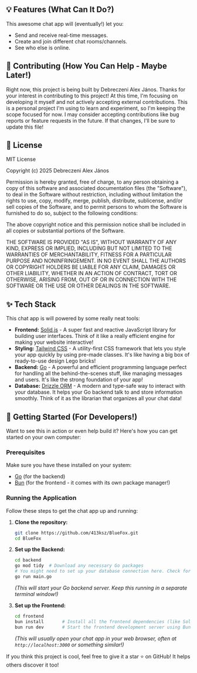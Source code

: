 ## 💡 Features (What Can It Do?)

This awesome chat app will (eventually!) let you:

* Send and receive real-time messages.
* Create and join different chat rooms/channels.
* See who else is online.

## 🤝 Contributing (How You Can Help - Maybe Later!)

Right now, this project is being built by Debreczeni Alex János.
Thanks for your interest in contributing to this project! At this time, I'm focusing on developing it myself and not actively accepting external contributions. This is a personal project I'm using to learn and experiment, so I'm keeping the scope focused for now. I may consider accepting contributions like bug reports or feature requests in the future. If that changes, I'll be sure to update this file!

## 📄 License

MIT License

Copyright (c) 2025 Debreczeni Alex János

Permission is hereby granted, free of charge, to any person obtaining a copy
of this software and associated documentation files (the "Software"), to deal
in the Software without restriction, including without limitation the rights
to use, copy, modify, merge, publish, distribute, sublicense, and/or sell
copies of the Software, and to permit persons to whom the Software is
furnished to do so, subject to the following conditions:

The above copyright notice and this permission notice shall be included in all
copies or substantial portions of the Software.

THE SOFTWARE IS PROVIDED "AS IS", WITHOUT WARRANTY OF ANY KIND, EXPRESS OR
IMPLIED, INCLUDING BUT NOT LIMITED TO THE WARRANTIES OF MERCHANTABILITY,
FITNESS FOR A PARTICULAR PURPOSE AND NONINFRINGEMENT. IN NO EVENT SHALL THE
AUTHORS OR COPYRIGHT HOLDERS BE LIABLE FOR ANY CLAIM, DAMAGES OR OTHER
LIABILITY, WHETHER IN AN ACTION OF CONTRACT, TORT OR OTHERWISE, ARISING FROM,
OUT OF OR IN CONNECTION WITH THE SOFTWARE OR THE USE OR OTHER DEALINGS IN THE
SOFTWARE.

## ✨ Tech Stack

This chat app is will powered by some really neat tools:

* **Frontend:** [Solid.js](https://www.solidjs.com/) - A super fast and reactive JavaScript library for building user interfaces. Think of it like a really efficient engine for making your website interactive!
* **Styling:** [Tailwind CSS](https://tailwindcss.com/) - A utility-first CSS framework that lets you style your app quickly by using pre-made classes. It's like having a big box of ready-to-use design Lego bricks!
* **Backend:** [Go](https://go.dev/) - A powerful and efficient programming language perfect for handling all the behind-the-scenes stuff, like managing messages and users. It's like the strong foundation of your app!
* **Database:** [Drizzle ORM](https://orm.drizzle.team/) - A modern and type-safe way to interact with your database. It helps your Go backend talk to and store information smoothly. Think of it as the librarian that organizes all your chat data!

## 🚀 Getting Started (For Developers!)

Want to see this in action or even help build it? Here's how you can get started on your own computer:

### Prerequisites

Make sure you have these installed on your system:

* [Go](https://go.dev/doc/install) (for the backend)
* [Bun](https://bun.sh/docs/installation) (for the frontend - it comes with its own package manager!)

### Running the Application

Follow these steps to get the chat app up and running:

1.  **Clone the repository:**
    ```bash
    git clone https://github.com/413ksz/BlueFox.git
    cd BlueFox
    ```

2.  **Set up the Backend:**
    ```bash
    cd backend
    go mod tidy  # Download any necessary Go packages
    # You might need to set up your database connection here. Check for a config file!
    go run main.go
    ```
    *(This will start your Go backend server. Keep this running in a separate terminal window!)*

3.  **Set up the Frontend:**
    ```bash
    cd frontend
    bun install       # Install all the frontend dependencies (like Solid.js and Tailwind) using Bun!
    bun run dev       # Start the frontend development server using Bun!
    ```
    *(This will usually open your chat app in your web browser, often at `http://localhost:3000` or something similar!)*

If you think this project is cool, feel free to give it a star ⭐ on GitHub! It helps others discover it too!
